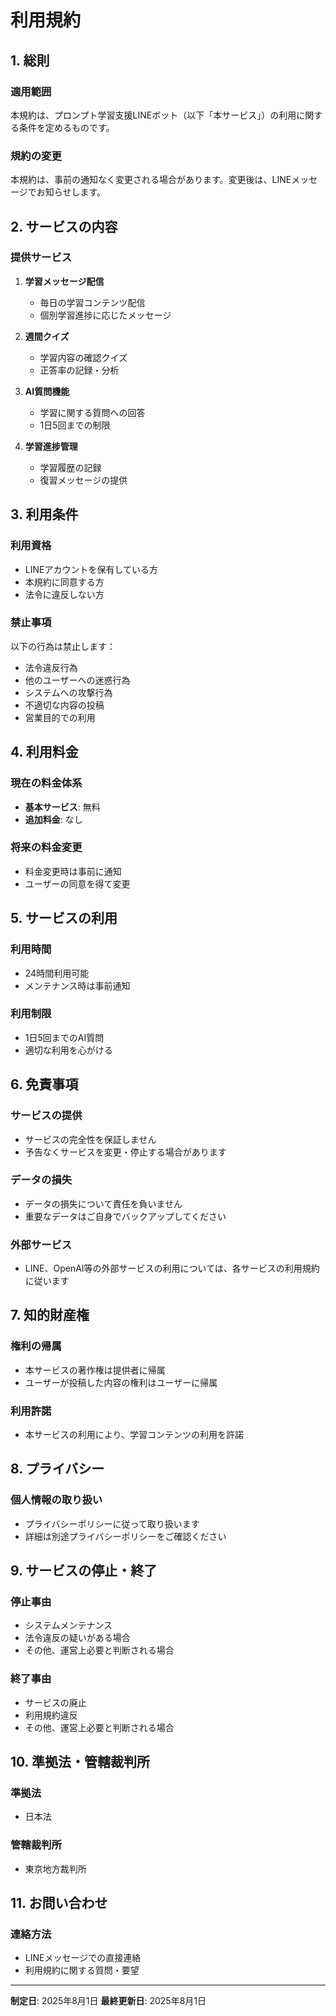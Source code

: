 # 利用規約

## 1. 総則

### 適用範囲
本規約は、プロンプト学習支援LINEボット（以下「本サービス」）の利用に関する条件を定めるものです。

### 規約の変更
本規約は、事前の通知なく変更される場合があります。変更後は、LINEメッセージでお知らせします。

## 2. サービスの内容

### 提供サービス
1. **学習メッセージ配信**
   - 毎日の学習コンテンツ配信
   - 個別学習進捗に応じたメッセージ

2. **週間クイズ**
   - 学習内容の確認クイズ
   - 正答率の記録・分析

3. **AI質問機能**
   - 学習に関する質問への回答
   - 1日5回までの制限

4. **学習進捗管理**
   - 学習履歴の記録
   - 復習メッセージの提供

## 3. 利用条件

### 利用資格
- LINEアカウントを保有している方
- 本規約に同意する方
- 法令に違反しない方

### 禁止事項
以下の行為は禁止します：
- 法令違反行為
- 他のユーザーへの迷惑行為
- システムへの攻撃行為
- 不適切な内容の投稿
- 営業目的での利用

## 4. 利用料金

### 現在の料金体系
- **基本サービス**: 無料
- **追加料金**: なし

### 将来の料金変更
- 料金変更時は事前に通知
- ユーザーの同意を得て変更

## 5. サービスの利用

### 利用時間
- 24時間利用可能
- メンテナンス時は事前通知

### 利用制限
- 1日5回までのAI質問
- 適切な利用を心がける

## 6. 免責事項

### サービスの提供
- サービスの完全性を保証しません
- 予告なくサービスを変更・停止する場合があります

### データの損失
- データの損失について責任を負いません
- 重要なデータはご自身でバックアップしてください

### 外部サービス
- LINE、OpenAI等の外部サービスの利用については、各サービスの利用規約に従います

## 7. 知的財産権

### 権利の帰属
- 本サービスの著作権は提供者に帰属
- ユーザーが投稿した内容の権利はユーザーに帰属

### 利用許諾
- 本サービスの利用により、学習コンテンツの利用を許諾

## 8. プライバシー

### 個人情報の取り扱い
- プライバシーポリシーに従って取り扱います
- 詳細は別途プライバシーポリシーをご確認ください

## 9. サービスの停止・終了

### 停止事由
- システムメンテナンス
- 法令違反の疑いがある場合
- その他、運営上必要と判断される場合

### 終了事由
- サービスの廃止
- 利用規約違反
- その他、運営上必要と判断される場合

## 10. 準拠法・管轄裁判所

### 準拠法
- 日本法

### 管轄裁判所
- 東京地方裁判所

## 11. お問い合わせ

### 連絡方法
- LINEメッセージでの直接連絡
- 利用規約に関する質問・要望

---

**制定日**: 2025年8月1日
**最終更新日**: 2025年8月1日 